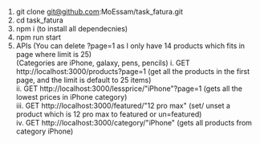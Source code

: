 1. git clone git@github.com:MoEssam/task_fatura.git
2. cd task_fatura
3. npm i (to install all dependecnies)
4. npm run start
5. APIs (You can delete ?page=1 as I only have 14 products which fits in page where limit is 25)  
  (Categories are iPhone, galaxy, pens, pencils)
  i. GET http://localhost:3000/products?page=1  (get all the products in the first page, and the limit is default to 25 items)  
  ii. GET http://localhost:3000/lessprice/"iPhone"?page=1 (gets all the lowest prices in iPhone category)  
  iii. GET http://localhost:3000/featured/"12 pro max"  (set/ unset a product which is 12 pro max to featured or un=featured)  
  iv. GET http://localhost:3000/category/"iPhone" (gets all products from category iPhone)
        
